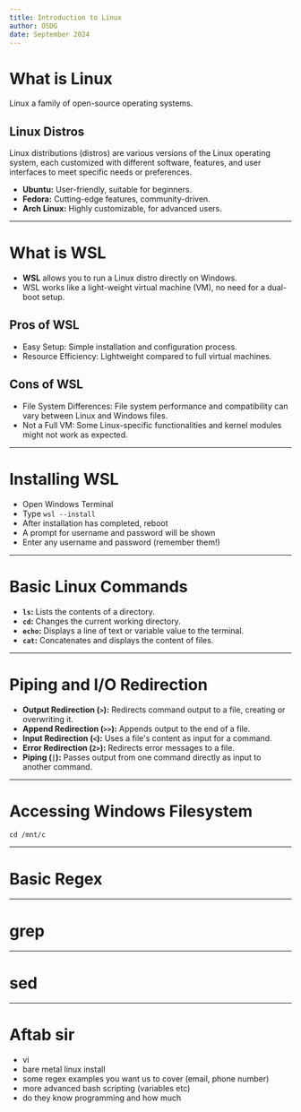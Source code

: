 ```yaml
---
title: Introduction to Linux
author: OSDG
date: September 2024
---
```


# What is Linux

Linux a family of open-source operating systems.​

## Linux Distros

Linux distributions (distros) are various versions of the Linux operating system, each customized with different software, features, and user interfaces to meet specific needs or preferences.

- **Ubuntu:** User-friendly, suitable for beginners.
- **Fedora:** Cutting-edge features, community-driven.
- **Arch Linux:** Highly customizable, for advanced users.

---

# What is WSL

- **WSL** allows you to run a Linux distro directly on Windows.
- WSL works like a light-weight virtual machine (VM), no need for a dual-boot setup.

## Pros of WSL
- Easy Setup: Simple installation and configuration process.
- Resource Efficiency: Lightweight compared to full virtual machines.

## Cons of WSL
- File System Differences: File system performance and compatibility can vary between Linux and Windows files.
- Not a Full VM: Some Linux-specific functionalities and kernel modules might not work as expected.

---

# Installing WSL

- Open Windows Terminal
- Type `wsl --install`
- After installation has completed, reboot
- A prompt for username and password will be shown
- Enter any username and password (remember them!)

---

# Basic Linux Commands

- **`ls`:** Lists the contents of a directory.
- **`cd`:** Changes the current working directory.
- **`echo`:** Displays a line of text or variable value to the terminal.
- **`cat`:** Concatenates and displays the content of files.

---

# Piping and I/O Redirection

- **Output Redirection (`>`):** Redirects command output to a file, creating or overwriting it.
- **Append Redirection (`>>`):** Appends output to the end of a file.
- **Input Redirection (`<`):** Uses a file's content as input for a command.
- **Error Redirection (`2>`):** Redirects error messages to a file.
- **Piping (`|`):** Passes output from one command directly as input to another command.


---

# Accessing Windows Filesystem

`cd /mnt/c`

---

# Basic Regex

---

# grep

---

# sed

---

# Aftab sir
- vi
- bare metal linux install
- some regex examples you want us to cover  (email, phone number)
- more advanced bash scripting (variables etc)
- do they know programming and how much
